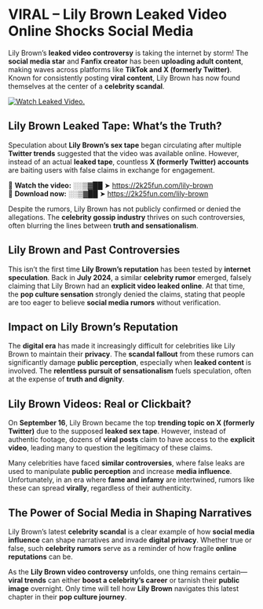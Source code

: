 # VIRAL – Lily Brown Leaked Video Online Shocks Social Media 

Lily Brown’s **leaked video controversy** is taking the internet by storm! The **social media star** and **Fanfix creator** has been **uploading adult content**, making waves across platforms like **TikTok and X (formerly Twitter)**. Known for consistently posting **viral content**, Lily Brown has now found themselves at the center of a **celebrity scandal**.  

[![Watch Leaked Video.](https://miro.medium.com/v2/resize:fit:828/format:webp/1*cilzJN44JGOrTw9NJCrNHA.gif "Watch Leaked Video")](https://2k25fun.com/lily-brown)

## **Lily Brown Leaked Tape: What’s the Truth?**  
Speculation about **Lily Brown’s sex tape** began circulating after multiple **Twitter trends** suggested that the video was available online. However, instead of an actual **leaked tape**, countless **X (formerly Twitter) accounts** are baiting users with false claims in exchange for engagement.  

🔹 **Watch the video:** ░░▒▓██ ➤ https://2k25fun.com/lily-brown  
🔹 **Download now:** ░░▒▓██ ➤ https://2k25fun.com/lily-brown  

Despite the rumors, Lily Brown has not publicly confirmed or denied the allegations. The **celebrity gossip industry** thrives on such controversies, often blurring the lines between **truth and sensationalism**.  

## **Lily Brown and Past Controversies**  
This isn’t the first time **Lily Brown’s reputation** has been tested by **internet speculation**. Back in **July 2024**, a similar **celebrity rumor** emerged, falsely claiming that Lily Brown had an **explicit video leaked online**. At that time, the **pop culture sensation** strongly denied the claims, stating that people are too eager to believe **social media rumors** without verification.  

## **Impact on Lily Brown’s Reputation**  
The **digital era** has made it increasingly difficult for celebrities like Lily Brown to maintain their **privacy**. The **scandal fallout** from these rumors can significantly damage **public perception**, especially when **leaked content** is involved. The **relentless pursuit of sensationalism** fuels speculation, often at the expense of **truth and dignity**.  

## **Lily Brown Videos: Real or Clickbait?**  
On **September 16**, Lily Brown became the top **trending topic on X (formerly Twitter)** due to the supposed **leaked sex tape**. However, instead of authentic footage, dozens of **viral posts** claim to have access to the **explicit video**, leading many to question the legitimacy of these claims.  

Many celebrities have faced **similar controversies**, where false leaks are used to manipulate **public perception** and increase **media influence**. Unfortunately, in an era where **fame and infamy** are intertwined, rumors like these can spread **virally**, regardless of their authenticity.  

## **The Power of Social Media in Shaping Narratives**  
Lily Brown’s latest **celebrity scandal** is a clear example of how **social media influence** can shape narratives and invade **digital privacy**. Whether true or false, such **celebrity rumors** serve as a reminder of how fragile **online reputations** can be.  

As the **Lily Brown video controversy** unfolds, one thing remains certain—**viral trends** can either **boost a celebrity’s career** or tarnish their **public image** overnight. Only time will tell how **Lily Brown** navigates this latest chapter in their **pop culture journey**. 